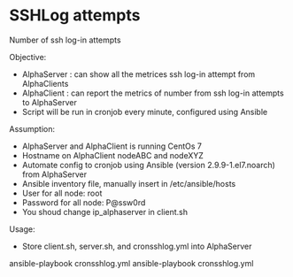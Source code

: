 # SSHLog attempts
Number of ssh log-in attempts

Objective:

* AlphaServer : can show all the metrices ssh log-in attempt from AlphaClients
* AlphaClient : can report the metrics of number from ssh log-in attempts to AlphaServer
* Script will be run in cronjob every minute, configured using Ansible 

Assumption:

* AlphaServer and AlphaClient is running CentOs 7
* Hostname on AlphaClient nodeABC and nodeXYZ
* Automate config to cronjob using Ansible (version 2.9.9-1.el7.noarch) from AlphaServer
* Ansible inventory file, manually insert in /etc/ansible/hosts
* User for all node: root
* Password for all node: P@ssw0rd
* You shoud change ip_alphaserver in client.sh

Usage:

* Store client.sh, server.sh, and cronsshlog.yml into AlphaServer

ansible-playbook cronsshlog.yml
ansible-playbook cronsshlog.yml
